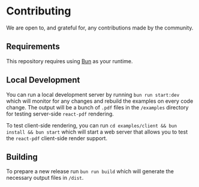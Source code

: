 # Contributing

We are open to, and grateful for, any contributions made by the community.

## Requirements

This repository requires using [Bun](https://bun.sh/) as your runtime.

## Local Development

You can run a local development server by running `bun run start:dev` which will monitor for any changes and rebuild the examples on every code change. The output will be a bunch of `.pdf` files in the `/examples` directory for testing server-side `react-pdf` rendering.

To test client-side rendering, you can run `cd examples/client && bun install && bun start` which will start a web server that allows you to test the `react-pdf` client-side render support.

## Building

To prepare a new release run `bun run build` which will generate the necessary output files in `/dist`.

